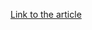 [Link to the article](https://thehackernews.com/2025/05/from-department-of-no-to-culture-of-yes.html)
